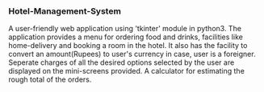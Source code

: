 ### Hotel-Management-System

  A user-friendly web application using 'tkinter' module in python3.
  The application provides a menu for ordering food and drinks, facilities like home-delivery and booking a room in the hotel.
  It also has the facility to convert an amount(Rupees) to user's currency in case, user is a foreigner.
  Seperate charges of all the desired options selected by the user are displayed on the mini-screens provided.
  A calculator for estimating the rough total of the orders.
